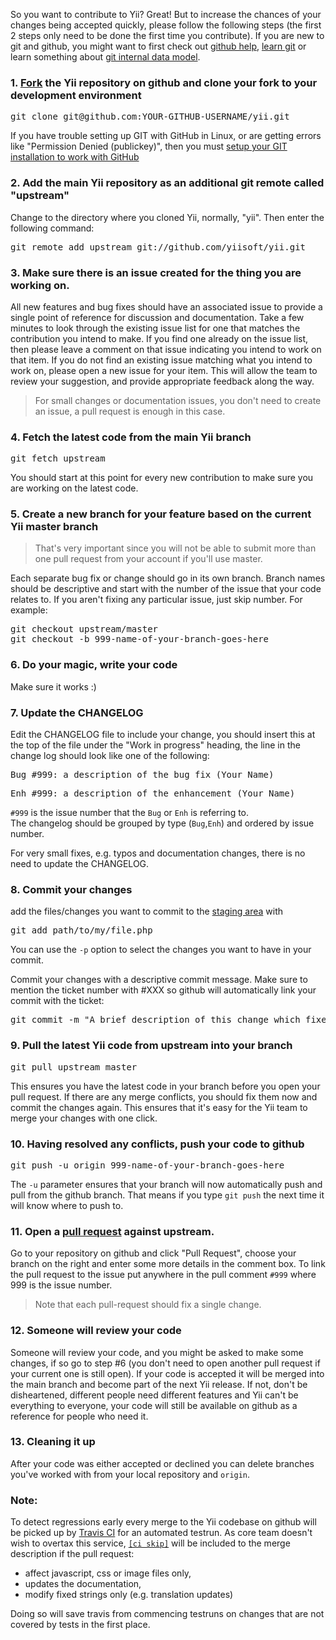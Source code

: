 So you want to contribute to Yii? Great! But to increase the chances of your changes being accepted quickly, please follow the following steps (the first 2 steps only need to be done the first time you contribute).
If you are new to git and github, you might want to first check out [github help](http://help.github.com/), [learn git](http://gitref.org/) or learn something about [git internal data model](http://nfarina.com/post/9868516270/git-is-simpler).

### 1. [Fork](http://help.github.com/fork-a-repo/) the Yii repository on github and clone your fork to your development environment
<pre>
git clone git@github.com:YOUR-GITHUB-USERNAME/yii.git
</pre>
If you have trouble setting up GIT with GitHub in Linux, or are getting errors like "Permission Denied (publickey)", then you must [setup your GIT installation to work with GitHub](http://help.github.com/linux-set-up-git/)

### 2. Add the main Yii repository as an additional git remote called "upstream"
Change to the directory where you cloned Yii, normally, "yii". Then enter the following command:
<pre>
git remote add upstream git://github.com/yiisoft/yii.git
</pre>

### 3. Make sure there is an issue created for the thing you are working on.

All new features and bug fixes should have an associated issue to provide a single point of reference for discussion and documentation. Take a few minutes to look through the existing issue list for one that matches the contribution you intend to make. If you find one already on the issue list, then please leave a comment on that issue indicating you intend to work on that item. If you do not find an existing issue matching what you intend to work on, please open a new issue for your item. This will allow the team to review your suggestion, and provide appropriate feedback along the way.

> For small changes or documentation issues, you don't need to create an issue, a pull request is enough in this case.

### 4. Fetch the latest code from the main Yii branch
<pre>
git fetch upstream
</pre>
You should start at this point for every new contribution to make sure you are working on the latest code.

### 5. Create a new branch for your feature based on the current Yii master branch

> That's very important since you will not be able to submit more than one pull request from your account if you'll use master.

Each separate bug fix or change should go in its own branch. Branch names should be descriptive and start with the number of the issue that your code relates to. If you aren't fixing any particular issue, just skip number. For example:
<pre>
git checkout upstream/master
git checkout -b 999-name-of-your-branch-goes-here
</pre>

### 6. Do your magic, write your code
Make sure it works :)

### 7. Update the CHANGELOG
Edit the CHANGELOG file to include your change, you should insert this at the top of the file under the "Work in progress" heading, the line in the change log should look like one of the following:
<pre>Bug #999: a description of the bug fix (Your Name)</pre>
<pre>Enh #999: a description of the enhancement (Your Name)</pre>
`#999` is the issue number that the `Bug` or `Enh` is referring to.  
The changelog should be grouped by type (`Bug`,`Enh`) and ordered by issue number.

For very small fixes, e.g. typos and documentation changes, there is no need to update the CHANGELOG.

### 8. Commit your changes

add the files/changes you want to commit to the [staging area](http://gitref.org/basic/#add) with
<pre>
git add path/to/my/file.php
</pre>
You can use the <code>-p</code> option to select the changes you want to have in your commit.

Commit your changes with a descriptive commit message. Make sure to mention the ticket number with #XXX so github will automatically link your commit with the ticket:
<pre>
git commit -m "A brief description of this change which fixes #42 goes here"
</pre>

### 9. Pull the latest Yii code from upstream into your branch
<pre>
git pull upstream master
</pre>
This ensures you have the latest code in your branch before you open your pull request. If there are any merge conflicts, you should fix them now and commit the changes again. This ensures that it's easy for the Yii team to merge your changes with one click.

### 10. Having resolved any conflicts, push your code to github
<pre>
git push -u origin 999-name-of-your-branch-goes-here
</pre>
The `-u` parameter ensures that your branch will now automatically push and pull from the github branch. That means if you type `git push` the next time it will know where to push to.

### 11. Open a [pull request](http://help.github.com/send-pull-requests/) against upstream.
Go to your repository on github and click "Pull Request", choose your branch on the right and enter some more details in the comment box. To link the pull request to the issue put anywhere in the pull comment `#999` where 999 is the issue number.

> Note that each pull-request should fix a single change.

### 12. Someone will review your code
Someone will review your code, and you might be asked to make some changes, if so go to step #6 (you don't need to open another pull request if your current one is still open). If your code is accepted it will be merged into the main branch and become part of the next Yii release. If not, don't be disheartened, different people need different features and Yii can't be everything to everyone, your code will still be available on github as a reference for people who need it.

### 13. Cleaning it up

After your code was either accepted or declined you can delete branches you've worked with from your local repository and `origin`.

### Note:
To detect regressions early every merge to the Yii codebase on github will be picked up by [Travis CI](http://travis-ci.org) for an automated testrun. As core team doesn't wish to overtax this service, [`[ci skip]`](http://about.travis-ci.org/docs/user/how-to-skip-a-build/) will be included to the merge description if the pull request:
* affect javascript, css or image files only,
* updates the documentation,
* modify fixed strings only (e.g. translation updates)

Doing so will save travis from commencing testruns on changes that are not covered by tests in the first place.

